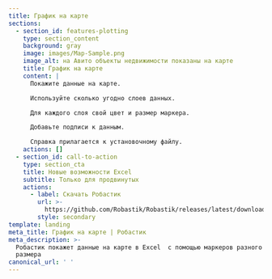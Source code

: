 ```yaml
---
title: График на карте
sections:
  - section_id: features-plotting
    type: section_content
    background: gray
    image: images/Map-Sample.png
    image_alt: на Авито объекты недвижимости показаны на карте
    title: График на карте
    content: |
      Покажите данные на карте.

      Используйте сколько угодно слоев данных.

      Для каждого слоя свой цвет и размер маркера.

      Добавьте подписи к данным.

      Справка прилагается к установочному файлу.
    actions: []
  - section_id: call-to-action
    type: section_cta
    title: Новые возможности Excel
    subtitle: Только для продвинутых
    actions:
      - label: Скачать Робастик
        url: >-
          https://github.com/Robastik/Robastik/releases/latest/download/Robastik.for.Excel.64-bit.zip
        style: secondary
template: landing
meta_title: График на карте | Робастик
meta_description: >-
  Робастик покажет данные на карте в Excel  с помощью маркеров разного цвета и
  размера
canonical_url: ' '
---
```

